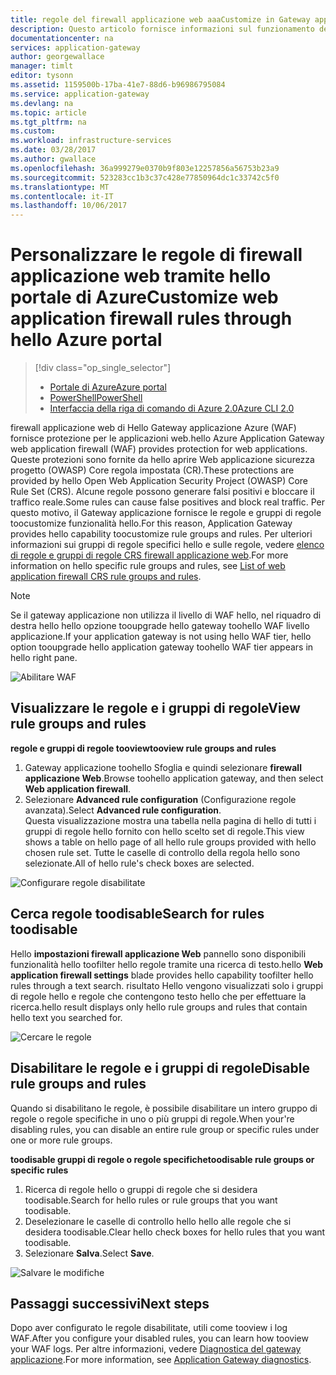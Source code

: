 ```yaml
---
title: regole del firewall applicazione web aaaCustomize in Gateway applicazione Azure - portale di Azure | Documenti Microsoft
description: Questo articolo fornisce informazioni sul funzionamento delle regole firewall di applicazione web toocustomize in Gateway applicazione con hello portale di Azure.
documentationcenter: na
services: application-gateway
author: georgewallace
manager: timlt
editor: tysonn
ms.assetid: 1159500b-17ba-41e7-88d6-b96986795084
ms.service: application-gateway
ms.devlang: na
ms.topic: article
ms.tgt_pltfrm: na
ms.custom: 
ms.workload: infrastructure-services
ms.date: 03/28/2017
ms.author: gwallace
ms.openlocfilehash: 36a999279e0370b9f803e12257856a56753b23a9
ms.sourcegitcommit: 523283cc1b3c37c428e77850964dc1c33742c5f0
ms.translationtype: MT
ms.contentlocale: it-IT
ms.lasthandoff: 10/06/2017
---
```

# <a name="customize-web-application-firewall-rules-through-hello-azure-portal"></a><span data-ttu-id="bb4e1-103">Personalizzare le regole di firewall applicazione web tramite hello portale di Azure</span><span class="sxs-lookup"><span data-stu-id="bb4e1-103">Customize web application firewall rules through hello Azure portal</span></span>

> [!div class="op_single_selector"]
> * [<span data-ttu-id="bb4e1-104">Portale di Azure</span><span class="sxs-lookup"><span data-stu-id="bb4e1-104">Azure portal</span></span>](application-gateway-customize-waf-rules-portal.md)
> * [<span data-ttu-id="bb4e1-105">PowerShell</span><span class="sxs-lookup"><span data-stu-id="bb4e1-105">PowerShell</span></span>](application-gateway-customize-waf-rules-powershell.md)
> * [<span data-ttu-id="bb4e1-106">Interfaccia della riga di comando di Azure 2.0</span><span class="sxs-lookup"><span data-stu-id="bb4e1-106">Azure CLI 2.0</span></span>](application-gateway-customize-waf-rules-cli.md)

<span data-ttu-id="bb4e1-107">firewall applicazione web di Hello Gateway applicazione Azure (WAF) fornisce protezione per le applicazioni web.</span><span class="sxs-lookup"><span data-stu-id="bb4e1-107">hello Azure Application Gateway web application firewall (WAF) provides protection for web applications.</span></span> <span data-ttu-id="bb4e1-108">Queste protezioni sono fornite da hello aprire Web applicazione sicurezza progetto (OWASP) Core regola impostata (CR).</span><span class="sxs-lookup"><span data-stu-id="bb4e1-108">These protections are provided by hello Open Web Application Security Project (OWASP) Core Rule Set (CRS).</span></span> <span data-ttu-id="bb4e1-109">Alcune regole possono generare falsi positivi e bloccare il traffico reale.</span><span class="sxs-lookup"><span data-stu-id="bb4e1-109">Some rules can cause false positives and block real traffic.</span></span> <span data-ttu-id="bb4e1-110">Per questo motivo, il Gateway applicazione fornisce le regole e gruppi di regole toocustomize funzionalità hello.</span><span class="sxs-lookup"><span data-stu-id="bb4e1-110">For this reason, Application Gateway provides hello capability toocustomize rule groups and rules.</span></span> <span data-ttu-id="bb4e1-111">Per ulteriori informazioni sui gruppi di regole specifici hello e sulle regole, vedere [elenco di regole e gruppi di regole CRS firewall applicazione web](application-gateway-crs-rulegroups-rules.md).</span><span class="sxs-lookup"><span data-stu-id="bb4e1-111">For more information on hello specific rule groups and rules, see [List of web application firewall CRS rule groups and rules](application-gateway-crs-rulegroups-rules.md).</span></span>

>[!NOTE]
> <span data-ttu-id="bb4e1-112">Se il gateway applicazione non utilizza il livello di WAF hello, nel riquadro di destra hello hello opzione tooupgrade hello gateway toohello WAF livello applicazione.</span><span class="sxs-lookup"><span data-stu-id="bb4e1-112">If your application gateway is not using hello WAF tier, hello option tooupgrade hello application gateway toohello WAF tier appears in hello right pane.</span></span> 

![Abilitare WAF][fig1]

## <a name="view-rule-groups-and-rules"></a><span data-ttu-id="bb4e1-114">Visualizzare le regole e i gruppi di regole</span><span class="sxs-lookup"><span data-stu-id="bb4e1-114">View rule groups and rules</span></span>

<span data-ttu-id="bb4e1-115">**regole e gruppi di regole tooview**</span><span class="sxs-lookup"><span data-stu-id="bb4e1-115">**tooview rule groups and rules**</span></span>
   1. <span data-ttu-id="bb4e1-116">Gateway applicazione toohello Sfoglia e quindi selezionare **firewall applicazione Web**.</span><span class="sxs-lookup"><span data-stu-id="bb4e1-116">Browse toohello application gateway, and then select **Web application firewall**.</span></span>  
   2. <span data-ttu-id="bb4e1-117">Selezionare **Advanced rule configuration** (Configurazione regole avanzata).</span><span class="sxs-lookup"><span data-stu-id="bb4e1-117">Select **Advanced rule configuration**.</span></span>  
   <span data-ttu-id="bb4e1-118">Questa visualizzazione mostra una tabella nella pagina di hello di tutti i gruppi di regole hello fornito con hello scelto set di regole.</span><span class="sxs-lookup"><span data-stu-id="bb4e1-118">This view shows a table on hello page of all hello rule groups provided with hello chosen rule set.</span></span> <span data-ttu-id="bb4e1-119">Tutte le caselle di controllo della regola hello sono selezionate.</span><span class="sxs-lookup"><span data-stu-id="bb4e1-119">All of hello rule's check boxes are selected.</span></span>

![Configurare regole disabilitate][1]

## <a name="search-for-rules-toodisable"></a><span data-ttu-id="bb4e1-121">Cerca regole toodisable</span><span class="sxs-lookup"><span data-stu-id="bb4e1-121">Search for rules toodisable</span></span>

<span data-ttu-id="bb4e1-122">Hello **impostazioni firewall applicazione Web** pannello sono disponibili funzionalità hello toofilter hello regole tramite una ricerca di testo.</span><span class="sxs-lookup"><span data-stu-id="bb4e1-122">hello **Web application firewall settings** blade provides hello capability toofilter hello rules through a text search.</span></span> <span data-ttu-id="bb4e1-123">risultato Hello vengono visualizzati solo i gruppi di regole hello e regole che contengono testo hello che per effettuare la ricerca.</span><span class="sxs-lookup"><span data-stu-id="bb4e1-123">hello result displays only hello rule groups and rules that contain hello text you searched for.</span></span>

![Cercare le regole][2]

## <a name="disable-rule-groups-and-rules"></a><span data-ttu-id="bb4e1-125">Disabilitare le regole e i gruppi di regole</span><span class="sxs-lookup"><span data-stu-id="bb4e1-125">Disable rule groups and rules</span></span>

<span data-ttu-id="bb4e1-126">Quando si disabilitano le regole, è possibile disabilitare un intero gruppo di regole o regole specifiche in uno o più gruppi di regole.</span><span class="sxs-lookup"><span data-stu-id="bb4e1-126">When your're disabling rules, you can disable an entire rule group or specific rules under one or more rule groups.</span></span> 

<span data-ttu-id="bb4e1-127">**toodisable gruppi di regole o regole specifiche**</span><span class="sxs-lookup"><span data-stu-id="bb4e1-127">**toodisable rule groups or specific rules**</span></span>

   1. <span data-ttu-id="bb4e1-128">Ricerca di regole hello o gruppi di regole che si desidera toodisable.</span><span class="sxs-lookup"><span data-stu-id="bb4e1-128">Search for hello rules or rule groups that you want toodisable.</span></span>
   2. <span data-ttu-id="bb4e1-129">Deselezionare le caselle di controllo hello hello alle regole che si desidera toodisable.</span><span class="sxs-lookup"><span data-stu-id="bb4e1-129">Clear hello check boxes for hello rules that you want toodisable.</span></span> 
   2. <span data-ttu-id="bb4e1-130">Selezionare **Salva**.</span><span class="sxs-lookup"><span data-stu-id="bb4e1-130">Select **Save**.</span></span> 

![Salvare le modifiche][3]

## <a name="next-steps"></a><span data-ttu-id="bb4e1-132">Passaggi successivi</span><span class="sxs-lookup"><span data-stu-id="bb4e1-132">Next steps</span></span>

<span data-ttu-id="bb4e1-133">Dopo aver configurato le regole disabilitate, utili come tooview i log WAF.</span><span class="sxs-lookup"><span data-stu-id="bb4e1-133">After you configure your disabled rules, you can learn how tooview your WAF logs.</span></span> <span data-ttu-id="bb4e1-134">Per altre informazioni, vedere [Diagnostica del gateway applicazione](application-gateway-diagnostics.md#diagnostic-logging).</span><span class="sxs-lookup"><span data-stu-id="bb4e1-134">For more information, see [Application Gateway diagnostics](application-gateway-diagnostics.md#diagnostic-logging).</span></span>

[fig1]: ./media/application-gateway-customize-waf-rules-portal/1.png
[1]: ./media/application-gateway-customize-waf-rules-portal/figure1.png
[2]: ./media/application-gateway-customize-waf-rules-portal/figure2.png
[3]: ./media/application-gateway-customize-waf-rules-portal/figure3.png
